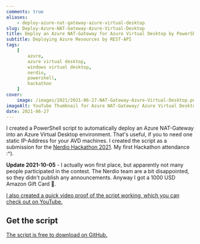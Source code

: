 ```yaml
---
comments: true
aliases:
    - deploy-azure-nat-gateway-azure-virtual-desktop
slug: Deploy-Azure-NAT-Gateway-Azure-Virtual-Desktop
title: Deploy an Azure NAT-Gateway for Azure Virtual Desktop by PowerShell
subtitle: Deploying Azure Resources by REST-API
tags:
    [
        azure,
        azure virtual desktop,
        windows virtual desktop,
        nerdio,
        powershell,
        hackathon
    ]
cover:
    image: /images/2021/2021-06-27-NAT-Gateway-Azure-Virtual-Desktop.png
imageAlt: YouTube Thumbnail for Azure NAT-Gateway/ Azure Virtual Desktop
date: 2021-06-27
---
```


I created a PowerShell script to automatically deploy an Azure NAT-Gateway into an Azure Virtual Desktop environment. That's useful, if you to need one static IP-Address for your AVD machines. I created the script as a submission for the [Nerdio Hackathon 2021](https://getnerdio.com/nerdio-hackathon/). My first Hackathon attendance :^).

**Update 2021-10-05** - I actually won first place, but apparently not many people participated in the contest. The Nerdio team are a bit disappointed, so they didn't publish any announcements. Anyway I got a 1000 USD Amazon Gift Card 🤩.

[I also created a quick video proof of the script working, which you can check out on YouTube.](https://www.youtube.com/watch?v=luehHTThFFk)

## Get the script

[The script is free to download on GitHub.](https://github.com/diecknet/AzureVirtualDesktop/tree/main/Deploy-NATGatewayAVD)
